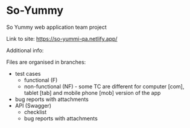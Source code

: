 # So-Yummy
So Yummy web application team project

Link to site: https://so-yummi-qa.netlify.app/

Additional info:

Files are organised in branches:
- test cases 
	- functional (F)
	- non-functional (NF) - some TC are different for computer [com], tablet [tab] and mobile phone [mob] version of the app
- bug reports with attachments
- API (Swagger) 
	- checklist
	- bug reports with attachments